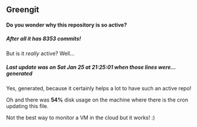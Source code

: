 ## Greengit

#### Do you wonder why this repository is so active?

##### After all it has 8353 commits!

But is it *really* active? Well...

##### Last update was on Sat Jan 25 at 21:25:01 when those lines were... generated

Yes, generated, because it certainly helps a lot to have such an active repo!

Oh and there was **54%** disk usage on the machine
where there is the cron updating this file.

Not the best way to monitor a VM in the cloud but it works! :)
